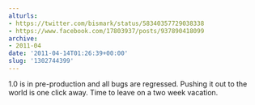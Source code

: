 ```yaml
---
alturls:
- https://twitter.com/bismark/status/58340357729038338
- https://www.facebook.com/17803937/posts/937890418099
archive:
- 2011-04
date: '2011-04-14T01:26:39+00:00'
slug: '1302744399'
---
```


1.0 is in pre-production and all bugs are regressed.  Pushing it out to the world is one click away. Time to leave on a two week vacation.

